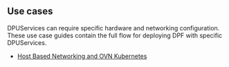 ## Use cases

DPUServices can require specific hardware and networking configuration. These use case guides contain the full flow for deploying DPF with specific DPUServices.

- [Host Based Networking and OVN Kubernetes](hbn_ovn/hbn_ovn.md)